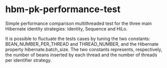 # hbm-pk-performance-test

Simple performance comparison multithreaded test for the three main Hibernate identity strategies: Identity, Sequence and HiLo.

It is possible to fluctuate the tests cases by tuning the two constants: BEAN_NUMBER_PER_THREAD and THREAD_NUMBER, and the Hibernate property hibernate.batch_size. The two constants represents, respectively, the number of beans inserted by each thread and the number of threads per identifier strategy.
